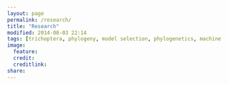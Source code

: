 ```yaml
---
layout: page
permalink: /research/
title: "Research"
modified: 2014-08-03 22:14
tags: [trichoptera, phylogeny, model selection, phylogenetics, machine learning]
image:
  feature: 
  credit: 
  creditlink: 
share: 
---
```

